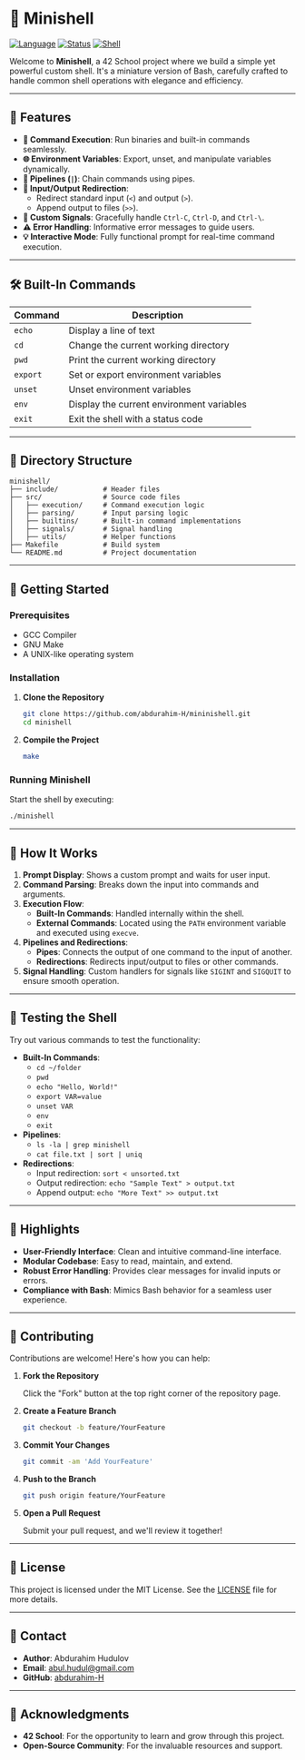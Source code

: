 # 🐚 **Minishell**

[![Language](https://img.shields.io/badge/Language-C-blue?style=flat-square)](https://en.wikipedia.org/wiki/C_(programming_language))
[![Status](https://img.shields.io/badge/Status-Completed-brightgreen?style=flat-square)]()
[![Shell](https://img.shields.io/badge/Shell-Bash%20Inspired-lightgrey?style=flat-square)](https://en.wikipedia.org/wiki/Bash_(Unix_shell))

Welcome to **Minishell**, a 42 School project where we build a simple yet powerful custom shell. It's a miniature version of Bash, carefully crafted to handle common shell operations with elegance and efficiency.

---

## 🎨 **Features**

- **🔧 Command Execution**: Run binaries and built-in commands seamlessly.
- **🌐 Environment Variables**: Export, unset, and manipulate variables dynamically.
- **🔀 Pipelines (`|`)**: Chain commands using pipes.
- **📄 Input/Output Redirection**:
  - Redirect standard input (`<`) and output (`>`).
  - Append output to files (`>>`).
- **🧠 Custom Signals**: Gracefully handle `Ctrl-C`, `Ctrl-D`, and `Ctrl-\`.
- **⚠️ Error Handling**: Informative error messages to guide users.
- **💡 Interactive Mode**: Fully functional prompt for real-time command execution.

---

## 🛠️ **Built-In Commands**

| Command   | Description                               |
|-----------|-------------------------------------------|
| `echo`    | Display a line of text                    |
| `cd`      | Change the current working directory      |
| `pwd`     | Print the current working directory       |
| `export`  | Set or export environment variables       |
| `unset`   | Unset environment variables               |
| `env`     | Display the current environment variables |
| `exit`    | Exit the shell with a status code         |

---

## 📁 **Directory Structure**

```plaintext
minishell/
├── include/           # Header files
├── src/               # Source code files
│   ├── execution/     # Command execution logic
│   ├── parsing/       # Input parsing logic
│   ├── builtins/      # Built-in command implementations
│   ├── signals/       # Signal handling
│   ├── utils/         # Helper functions
├── Makefile           # Build system
└── README.md          # Project documentation
```

---

## 🚀 **Getting Started**

### **Prerequisites**

- GCC Compiler
- GNU Make
- A UNIX-like operating system

### **Installation**

1. **Clone the Repository**

   ```bash
   git clone https://github.com/abdurahim-H/mininishell.git
   cd minishell
   ```

2. **Compile the Project**

   ```bash
   make
   ```

### **Running Minishell**

Start the shell by executing:

```bash
./minishell
```

---

## 📖 **How It Works**

1. **Prompt Display**: Shows a custom prompt and waits for user input.
2. **Command Parsing**: Breaks down the input into commands and arguments.
3. **Execution Flow**:
   - **Built-In Commands**: Handled internally within the shell.
   - **External Commands**: Located using the `PATH` environment variable and executed using `execve`.
4. **Pipelines and Redirections**:
   - **Pipes**: Connects the output of one command to the input of another.
   - **Redirections**: Redirects input/output to files or other commands.
5. **Signal Handling**: Custom handlers for signals like `SIGINT` and `SIGQUIT` to ensure smooth operation.

---

## 🧪 **Testing the Shell**

Try out various commands to test the functionality:

- **Built-In Commands**:
  - `cd ~/folder`
  - `pwd`
  - `echo "Hello, World!"`
  - `export VAR=value`
  - `unset VAR`
  - `env`
  - `exit`
- **Pipelines**:
  - `ls -la | grep minishell`
  - `cat file.txt | sort | uniq`
- **Redirections**:
  - Input redirection: `sort < unsorted.txt`
  - Output redirection: `echo "Sample Text" > output.txt`
  - Append output: `echo "More Text" >> output.txt`

---

## 🌟 **Highlights**

- **User-Friendly Interface**: Clean and intuitive command-line interface.
- **Modular Codebase**: Easy to read, maintain, and extend.
- **Robust Error Handling**: Provides clear messages for invalid inputs or errors.
- **Compliance with Bash**: Mimics Bash behavior for a seamless user experience.

---

## 🤝 **Contributing**

Contributions are welcome! Here's how you can help:

1. **Fork the Repository**

   Click the "Fork" button at the top right corner of the repository page.

2. **Create a Feature Branch**

   ```bash
   git checkout -b feature/YourFeature
   ```

3. **Commit Your Changes**

   ```bash
   git commit -am 'Add YourFeature'
   ```

4. **Push to the Branch**

   ```bash
   git push origin feature/YourFeature
   ```

5. **Open a Pull Request**

   Submit your pull request, and we'll review it together!

---

## 📄 **License**

This project is licensed under the MIT License. See the [LICENSE](LICENSE) file for more details.

---

## 💬 **Contact**

- **Author**: Abdurahim Hudulov
- **Email**: [abul.hudul@gmail.com](mailto:abul.hudul@gmail.com)
- **GitHub**: [abdurahim-H](https://github.com/abdurahim-H)

---

## 🎉 **Acknowledgments**

- **42 School**: For the opportunity to learn and grow through this project.
- **Open-Source Community**: For the invaluable resources and support.
